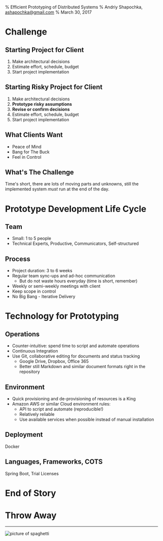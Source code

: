 % Efficient Prototyping of Distributed Systems
% Andriy Shapochka, ashapochka@gmail.com
% March 30, 2017

# Challenge

## Starting Project for Client

1. Make architectural decisions
2. Estimate effort, schedule, budget
3. Start project implementation

## Starting Risky Project for Client

1. Make architectural decisions
2. **Prototype risky assumptions**
3. **Revise or confirm decisions**
4. Estimate effort, schedule, budget
5. Start project implementation

## What Clients Want

- Peace of Mind
- Bang for The Buck
- Feel in Control

## What's The Challenge

Time's short, there are lots of moving parts and unknowns, 
still the implemented system *must* run at the end of the day.

# Prototype Development Life Cycle

## Team

- Small: 1 to 5 people
- Technical Experts, Productive, Communicators, Self-structured

## Process

- Project duration: 3 to 6 weeks
- Regular team sync-ups and ad-hoc communication
    - But do not waste hours everyday (time is short, remember)
- Weekly or semi-weekly meetings with client
- Keep scope in control
- No Big Bang - Iterative Delivery

# Technology for Prototyping

## Operations

- Counter-intuitive: spend time to script and automate operations
- Continuous Integration
- Use Git, collaborative editing for documents and status tracking
    - Google Drive, Dropbox, Office 365
    - Better still Markdown and similar document formats right in the repository


## Environment

- Quick provisioning and de-provisioning of resources is a King
- Amazon AWS or similar Cloud environment rules:
    - API to script and automate (reproducible!)
    - Relatively reliable
    - Use available services when possible instead of manual installation

## Deployment

Docker

## Languages, Frameworks, COTS

Spring Boot, Trial Licenses

# End of Story

# Throw Away

------------------

![picture of spaghetti](images/spaghetti.jpg)
